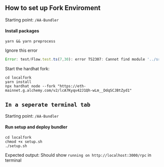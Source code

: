 ## How to set up Fork Enviroment

Starting point: `/AA-Bundler`

#### Install packages

```
yarn && yarn preprocess
```
Ignore this error

```javascript
Error: test/Flow.test.ts(7,30): error TS2307: Cannot find module '../src/SimpleAccountABI' or its corresponding type declarations.
```

Start the hardhat fork:
```
cd localfork
yarn install 
npx hardhat node --fork "https://eth-mainnet.g.alchemy.com/v2/lcA7Kyqv42J1Qh-wLm__DdqSCJBtZyd1"
```

## `In a seperate terminal tab`


Starting point: `/AA-Bundler`


#### Run setup and deploy bundler

```
cd localfork
chmod +x setup.sh
./setup.sh
```

Expected output: 
Should show ```running on http://localhost:3000/rpc``` in terminal

